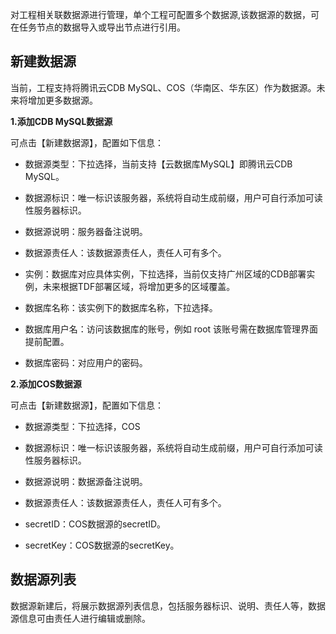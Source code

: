 对工程相关联数据源进行管理，单个工程可配置多个数据源,该数据源的数据，可在任务节点的数据导入或导出节点进行引用。

## 新建数据源

当前，工程支持将腾讯云CDB MySQL、COS（华南区、华东区）作为数据源。未来将增加更多数据源。

**1.添加CDB MySQL数据源**

可点击【新建数据源】，配置如下信息：

- 数据源类型：下拉选择，当前支持【云数据库MySQL】即腾讯云CDB 
MySQL。

- 数据源标识：唯一标识该服务器，系统将自动生成前缀，用户可自行添加可读性服务器标识。

- 数据源说明：服务器备注说明。

- 数据源责任人：该数据源责任人，责任人可有多个。

- 实例：数据库对应具体实例，下拉选择，当前仅支持广州区域的CDB部署实例，未来根据TDF部署区域，将增加更多的区域覆盖。

- 数据库名称：该实例下的数据库名称，下拉选择。

- 数据库用户名：访问该数据库的账号，例如 root 该账号需在数据库管理界面提前配置。

- 数据库密码：对应用户的密码。

**2.添加COS数据源**

可点击【新建数据源】，配置如下信息：

- 数据源类型：下拉选择，COS 

- 数据源标识：唯一标识该服务器，系统将自动生成前缀，用户可自行添加可读性服务器标识。

- 数据源说明：数据源备注说明。

- 数据源责任人：该数据源责任人，责任人可有多个。

- secretID：COS数据源的secretID。

- secretKey：COS数据源的secretKey。


## 数据源列表

数据源新建后，将展示数据源列表信息，包括服务器标识、说明、责任人等，数据源信息可由责任人进行编辑或删除。

